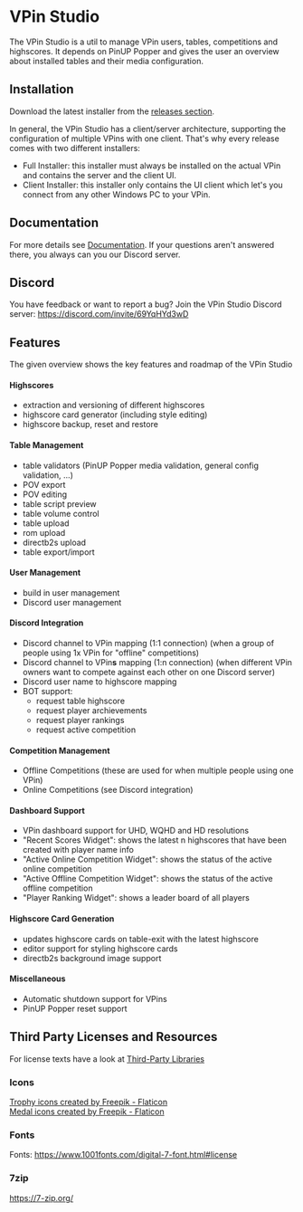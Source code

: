# VPin Studio

The VPin Studio is a util to manage VPin users, tables, competitions and highscores.
It depends on PinUP Popper and gives the user an overview about installed tables
and their media configuration.

## Installation

Download the latest installer from the [releases section](https://github.com/syd711/vpin-studio/releases). 

In general, the VPin Studio has a client/server architecture,
supporting the configuration of multiple VPins with one client.
That's why every release comes with two different installers:
- Full Installer: this installer must always be installed on the actual VPin and contains the server and the client UI.
- Client Installer: this installer only contains the UI client which let's you connect from any other Windows PC to your VPin.

## Documentation

For more details see [Documentation](./documentation/).
If your questions aren't answered there, you always can you our Discord server.

## Discord

You have feedback or want to report a bug? Join the VPin Studio Discord server:
https://discord.com/invite/69YqHYd3wD

## Features

The given overview shows the key features and roadmap of the VPin Studio


#### Highscores
  - extraction and versioning of different highscores
  - highscore card generator (including style editing)
  - highscore backup, reset and restore

#### Table Management
  - table validators (PinUP Popper media validation, general config validation, ...)
  - POV export
  - POV editing
  - table script preview
  - table volume control
  - table upload
  - rom upload
  - directb2s upload
  - table export/import

#### User Management
  - build in user management
  - Discord user management

#### Discord Integration
  - Discord channel to VPin mapping (1:1 connection) (when a group of people using 1x VPin for "offline" competitions)
  - Discord channel to VPin**s** mapping (1:n connection) (when different VPin owners want to compete against each other on one Discord server)
  - Discord user name to highscore mapping
  - BOT support:
    - request table highscore
    - request player archievements
    - request player rankings
    - request active competition
    
#### Competition Management
 - Offline Competitions (these are used for when multiple people using one VPin)
 - Online Competitions (see Discord integration)

#### Dashboard Support
 - VPin dashboard support for UHD, WQHD and HD resolutions
 - "Recent Scores Widget": shows the latest n highscores that have been created with player name info
 - "Active Online Competition Widget": shows the status of the active online competition 
 - "Active Offline Competition Widget": shows the status of the active offline competition 
 - "Player Ranking Widget": shows a leader board of all players

#### Highscore Card Generation
  - updates highscore cards on table-exit with the latest highscore
  - editor support for styling highscore cards
  - directb2s background image support

#### Miscellaneous
- Automatic shutdown support for VPins
- PinUP Popper reset support



## Third Party Licenses and Resources

For license texts have a look at [Third-Party Libraries](./documentation/third-party-licenses/)

### Icons
<a href="https://www.flaticon.com/free-icons/trophy" title="trophy icons">Trophy icons created by Freepik - Flaticon</a><br/>
<a href="https://www.flaticon.com/free-icons/medal" title="medal icons">Medal icons created by Freepik - Flaticon</a><br/>

### Fonts
Fonts: https://www.1001fonts.com/digital-7-font.html#license

### 7zip
https://7-zip.org/
